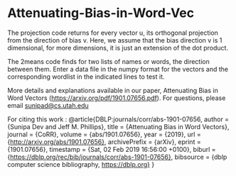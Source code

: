 # Attenuating-Bias-in-Word-Vec

The projection code returns for every vector u, its orthogonal projection from the direction of bias v.
Here, we assume that the bias direction v is 1 dimensional, for more dimensions, it is just an extension of the dot product.

The 2means code finds for two lists of names or words, the direction between them. Enter a data file in the numpy format for the vectors and the corresponding wordlist in the indicated lines to test it.

More details and explanations available in our paper, Attenuating Bias in Word Vectors (https://arxiv.org/pdf/1901.07656.pdf).
For questions, please email sunipad@cs.utah.edu


For citing this work :
@article{DBLP:journals/corr/abs-1901-07656,
  author    = {Sunipa Dev and
               Jeff M. Phillips},
  title     = {Attenuating Bias in Word Vectors},
  journal   = {CoRR},
  volume    = {abs/1901.07656},
  year      = {2019},
  url       = {http://arxiv.org/abs/1901.07656},
  archivePrefix = {arXiv},
  eprint    = {1901.07656},
  timestamp = {Sat, 02 Feb 2019 16:56:00 +0100},
  biburl    = {https://dblp.org/rec/bib/journals/corr/abs-1901-07656},
  bibsource = {dblp computer science bibliography, https://dblp.org}
}
